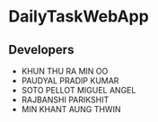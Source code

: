 # DailyTaskWebApp

## Developers

- KHUN THU RA MIN OO 
- PAUDYAL PRADIP KUMAR
- SOTO PELLOT MIGUEL ANGEL
- RAJBANSHI PARIKSHIT
- MIN KHANT AUNG THWIN
